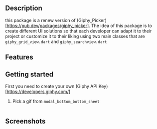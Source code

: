 ## Description
this package is a renew version of (Giphy_Picker)[https://pub.dev/packages/giphy_picker].
The idea of this package is to create different UI solutions so that each developer can adapt it to their project or customize it to their liking using two main classes that are
`giphy_grid_view.dart` and `giphy_searchview.dart`

## Features


## Getting started

First you need to create your own (Giphy API Key)[https://developers.giphy.com/]

1) Pick a gif from `modal_bottom_bottom_sheet`
```dart

```

## Screenshots

